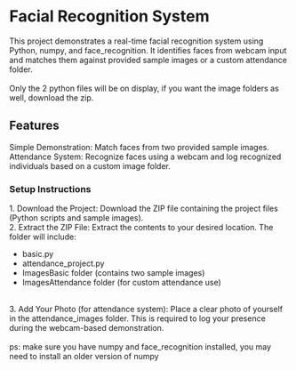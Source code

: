 <h1>Facial Recognition System</h1>
This project demonstrates a real-time facial recognition system using Python, numpy, and face_recognition. 
It identifies faces from webcam input and matches them against provided sample images or a custom attendance folder.
<br />
<br />
Only the 2 python files will be on display, if you want the image folders as well, download the zip.

<h2>Features</h2>
Simple Demonstration: Match faces from two provided sample images.
Attendance System: Recognize faces using a webcam and log recognized individuals based on a custom image folder.

<h3>Setup Instructions</h3>
1. Download the Project: Download the ZIP file containing the project files (Python scripts and sample images).
<br />
2. Extract the ZIP File: Extract the contents to your desired location. The folder will include:

- basic.py
- attendance_project.py
- ImagesBasic folder (contains two sample images)
- ImagesAttendance folder (for custom attendance use)
<br />
3. Add Your Photo (for attendance system): Place a clear photo of yourself in the attendance_images folder. This is required to log your presence during the webcam-based demonstration.

<br />
<br />
ps: make sure you have numpy and face_recognition installed, you may need to install an older version of numpy
